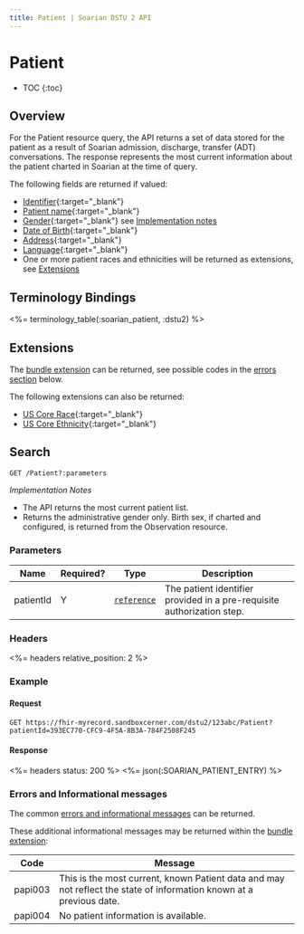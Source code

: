 ```yaml
---
title: Patient | Soarian DSTU 2 API
---
```

 
# Patient

* TOC
{:toc}

## Overview

For the Patient resource query, the API returns a set of data stored for the patient as a result of Soarian admission, discharge, transfer (ADT) conversations.  The response represents the most current information about the patient charted in Soarian at the time of query.

The following fields are returned if valued:

* [Identifier](https://www.hl7.org/fhir/DSTU2/patient-definitions.html#Patient.identifier){:target="_blank"}
* [Patient name](https://www.hl7.org/fhir/DSTU2/patient-definitions.html#Patient.name){:target="_blank"}
* [Gender](https://www.hl7.org/fhir/DSTU2/patient-definitions.html#Patient.gender){:target="_blank"} see [Implementation notes](#search)
* [Date of Birth](https://www.hl7.org/fhir/DSTU2/patient-definitions.html#Patient.birthDate){:target="_blank"}
* [Address](https://www.hl7.org/fhir/DSTU2/patient-definitions.html#Patient.address){:target="_blank"}
* [Language](https://www.hl7.org/fhir/DSTU2/patient-definitions.html#Patient.language){:target="_blank"}
* One or more patient races and ethnicities will be returned as extensions, see [Extensions](./#extensions)

## Terminology Bindings

<%= terminology_table(:soarian_patient, :dstu2) %>

## Extensions

The [bundle extension] can be returned, see possible codes in the [errors section](#errors-and-informational-messages) below.

The following extensions can also be returned:

* [US Core Race](http://hl7.org/fhir/DSTU2/extension-us-core-race.html){:target="_blank"}
* [US Core Ethnicity](http://hl7.org/fhir/DSTU2/extension-us-core-ethnicity.html){:target="_blank"}

## Search      

	GET /Patient?:parameters
	
_Implementation Notes_

* The API returns the most current patient list.
* Returns the administrative gender only. Birth sex, if charted and configured, is returned from the Observation resource.

### Parameters

 Name      | Required? | Type          | Description
-----------|-----------|---------------|------------------------------------------------------------------------
 patientId | Y         | [`reference`] | The patient identifier provided in a pre-requisite authorization step.

### Headers 

<%= headers relative_position: 2 %>

### Example

#### Request

	GET https://fhir-myrecord.sandboxcerner.com/dstu2/123abc/Patient?patientId=393EC770-CFC9-4F5A-8B3A-784F2508F245

#### Response
  
<%= headers status: 200 %>
<%= json(:SOARIAN_PATIENT_ENTRY) %>

### Errors and Informational messages

The common [errors and informational messages](../../common-errors) can be returned.

These additional informational messages may be returned within the [bundle extension]:

 Code    | Message
---------|---------------------------------------------------------------------------------------------------------------------
 papi003 | This is the most current, known Patient data and may not reflect the state of information known at a previous date.
 papi004 | No patient information is available.


[bundle extension]: ../../#bundle-message-extension
[`reference`]: http://hl7.org/fhir/dstu2/search.html#reference